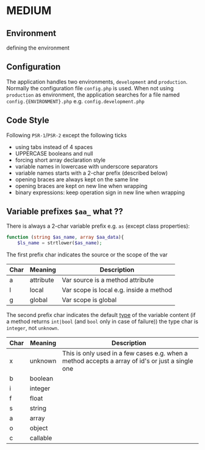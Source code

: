 # MEDIUM
## Environment
defining the environment

## Configuration
The application handles two environments, `development` and `production`.
Normally the configuration file `config.php` is used.
When not using `production` as environment, the application searches for a file named `config.{ENVIRONMENT}.php` e.g. `config.development.php` 

## Code Style
Following `PSR-1`/`PSR-2` except the following ticks
* using tabs instead of 4 spaces
* UPPERCASE booleans and null
* forcing short array declaration style
* variable names in lowercase with underscore separators
* variable names starts with a 2-char prefix (described below)
* opening braces are always kept on the same line
* opening braces are kept on new line when wrapping
* binary expressions: keep operation sign in new line when wrapping 

## Variable prefixes `$aa_` what ??
There is always a 2-char variable prefix e.g. `as` (except class properties):
```php
function (string $as_name, array $aa_data){
    $ls_name = strtlower($as_name);
```
The first prefix char indicates the source or the scope of the var

| Char | Meaning   | Description                             |
|------|-----------|-----------------------------------------|
| a    | attribute | Var source is a method attribute        |
| l    | local     | Var scope is local e.g. inside a method |
| g    | global    | Var scope is global                     |

The second prefix char indicates the default [type](http://us1.php.net/manual/de/language.types.php) of the variable content (if a method returns `int|bool` (and `bool` only in case of failure)) the type char is `integer`, not `unknown`.

| Char | Meaning  | Description                                                                                      |
|------|----------|--------------------------------------------------------------------------------------------------|
| x    | unknown  | This is only used in a few cases e.g. when a method accepts a array of id's or just a single one |
| b    | boolean  |                                                                                                  |
| i    | integer  |                                                                                                  |
| f    | float    |                                                                                                  |
| s    | string   |                                                                                                  |
| a    | array    |                                                                                                  |
| o    | object   |                                                                                                  |
| c    | callable |                                                                                                  |
